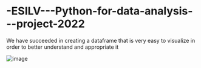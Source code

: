 # -ESILV---Python-for-data-analysis---project-2022

 We have succeeded in creating a dataframe that is very easy to visualize in order to better understand and appropriate it

![image](https://user-images.githubusercontent.com/91729640/148255999-2994c9b8-c3ba-419a-b851-7620fe1eee8d.png)
